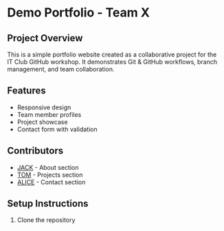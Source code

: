 # Demo Portfolio - Team X

## Project Overview
This is a simple portfolio website created as a collaborative project for the IT Club GitHub workshop. It demonstrates Git & GitHub workflows, branch management, and team collaboration.

## Features
- Responsive design
- Team member profiles
- Project showcase
- Contact form with validation

## Contributors
- [JACK](https://github.com/member1) - About section
- [TOM](https://github.com/member2) - Projects section
- [ALICE](https://github.com/member3) - Contact section

## Setup Instructions
1. Clone the repository